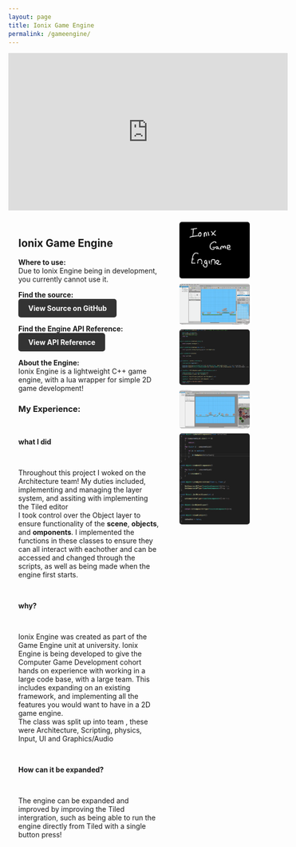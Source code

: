 ```yaml
---
layout: page
title: Ionix Game Engine
permalink: /gameengine/
---
```

<style>
  .game-page-container {
    display: flex;
    gap: 20px;
    margin: 20px;
  }
  .game-description {
    flex: 2;
    padding-right: 20px;
  }
  .game-images {
    flex: 1;
    display: flex;
    flex-direction: column;
    gap: 10px;
  }
  .game-images img {
    width: 100%;
    border-radius: 5px;
  }
  .github-button {
  display: inline-block;
  background-color: #333; /* GitHub color */
  color: #fff;
  padding: 10px 20px;
  border-radius: 5px;
  font-weight: bold;
  text-decoration: none;
  transition: background-color 0.3s;
}

.github-button:hover {
  background-color: #444;
}

  .lightbox {
  display: none;
  justify-content: center;
  align-items: center;
  position: fixed;
  top: 0;
  left: 0;
  width: 100%;
  height: 100%;
  background-color: rgba(0, 0, 0, 0.8);
  z-index: 1000;
}

.lightbox img {
  max-width: 90%;
  max-height: 90%;
}
</style>



<iframe width="560" height="315" src="https://www.youtube.com/embed/X6xnIptPP1Y?si=JLSen8Qlp5l4m0B8" title="YouTube video player" frameborder="0" allow="accelerometer; autoplay; clipboard-write; encrypted-media; gyroscope; picture-in-picture; web-share" referrerpolicy="strict-origin-when-cross-origin" allowfullscreen></iframe>
<div class="game-page-container">
  
  <!-- Game description and experience -->
  <div class="game-description">
    <h2>Ionix Game Engine</h2>
    <p> <strong>Where to use:</strong> <br> Due to Ionix Engine being in development, you currently cannot use it. </p> 
    <p> <strong>Find the source:</strong>
    <br> <a href="https://github.com/kungaroh/Ionix-Game-Engine" target="_blank" class="github-button">View Source on GitHub</a> </p>
    <p><strong>Find the Engine API Reference:</strong> 
    <br> <a href="https://kungaroh.github.io/Ionix-Game-Engine/" target="_blank" class="github-button">View API Reference</a></p>
    <p><strong>About the Engine:</strong><br>Ionix Engine is a lightweight C++ game engine, with a lua wrapper for simple 2D game development!</p>
    <h3>My Experience:</h3>
    <br><p><strong>what I did</strong></p>
    <br><p>Throughout this project I woked on the Architecture team! My duties included, implementing and managing the layer system, and assiting with implementing the Tiled editor<br>I took control over the Object layer to ensure functionality of the <strong>scene</strong>, <strong>objects</strong>, and <strong>omponents</strong>. I implemented the functions in these classes to ensure they can all interact with eachother and can be accessed and changed through the scripts, as well as being made when the engine first starts.</p>
    <br><p><strong>why?</strong></p>
    <br><p>Ionix Engine was created as part of the Game Engine unit at university. Ionix Engine is being developed to give the Computer Game Development cohort hands on experience with working in a large code base, with a large team. 
    This includes expanding on an existing framework, and implementing all the features you would want to have in a 2D game engine.
    <br>The class was split up into team , these were Architecture, Scripting, physics, Input, UI and Graphics/Audio</p>
    <br><p><strong>How can it be expanded?</strong></p>
    <br><p>The engine can be expanded and improved by improving the Tiled intergration, such as being able to run the engine directly from Tiled with a single button press! </p>
    
    
  </div>

  <!-- Game images -->
  <div class="game-images">
    <img src="/portfolio icons/ionix logo.png" alt="Ionix Engine Logo">
    <img src="/Ionix Images/launching game.gif" alt="A gif of launching a game from the Tiled Editor">
    <img src="/Ionix Images/LayerObject code snippet.png" alt="A code snippet from the Object Layer">
    <img src="/Ionix Images/tiled editor.png" alt="An image of the tiled editor with a simple 2D game in it">
    <img src="/Ionix Images/Object class code snippet.png" alt="A code snippet from the Object class">
  </div>
    <div class="lightbox" id="lightbox">
    <img src="" alt="Expanded image" id="lightbox-image">
  </div>

  <script>
  const images = document.querySelectorAll('.game-images img');
  const lightbox = document.getElementById('lightbox');
  const lightboxImage = document.getElementById('lightbox-image');

  images.forEach(img => {
  img.addEventListener('click', () => {
    const fullImage = img.getAttribute('src');
    if (fullImage) {
      lightboxImage.src = fullImage;
      lightbox.style.display = 'flex';
    }
  });
});

lightbox.addEventListener('click', () => {
  lightboxImage.src = ''; // Clear src when lightbox is closed
  lightbox.style.display = 'none';
});
</script>
</div>
